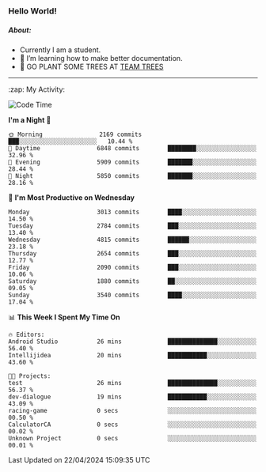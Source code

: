 ### Hello World!

##### About:
- Currently I am a student.
- 🌱 I’m learning how to make better documentation.
- 🌱 GO PLANT SOME TREES AT [TEAM TREES](https://teamtrees.org/)

---
  <summary>:zap: My Activity:</summary>
  
<!--START_SECTION:waka-->
![Code Time](http://img.shields.io/badge/Code%20Time-1%2C316%20hrs%2024%20mins-blue)

**I'm a Night 🦉** 

```text
🌞 Morning                2169 commits        ███░░░░░░░░░░░░░░░░░░░░░░   10.44 % 
🌆 Daytime                6848 commits        ████████░░░░░░░░░░░░░░░░░   32.96 % 
🌃 Evening                5909 commits        ███████░░░░░░░░░░░░░░░░░░   28.44 % 
🌙 Night                  5850 commits        ███████░░░░░░░░░░░░░░░░░░   28.16 % 
```
📅 **I'm Most Productive on Wednesday** 

```text
Monday                   3013 commits        ████░░░░░░░░░░░░░░░░░░░░░   14.50 % 
Tuesday                  2784 commits        ███░░░░░░░░░░░░░░░░░░░░░░   13.40 % 
Wednesday                4815 commits        ██████░░░░░░░░░░░░░░░░░░░   23.18 % 
Thursday                 2654 commits        ███░░░░░░░░░░░░░░░░░░░░░░   12.77 % 
Friday                   2090 commits        ███░░░░░░░░░░░░░░░░░░░░░░   10.06 % 
Saturday                 1880 commits        ██░░░░░░░░░░░░░░░░░░░░░░░   09.05 % 
Sunday                   3540 commits        ████░░░░░░░░░░░░░░░░░░░░░   17.04 % 
```


📊 **This Week I Spent My Time On** 

```text
🔥 Editors: 
Android Studio           26 mins             ██████████████░░░░░░░░░░░   56.40 % 
Intellijidea             20 mins             ███████████░░░░░░░░░░░░░░   43.60 % 

🐱‍💻 Projects: 
test                     26 mins             ██████████████░░░░░░░░░░░   56.37 % 
dev-dialogue             19 mins             ███████████░░░░░░░░░░░░░░   43.09 % 
racing-game              0 secs              ░░░░░░░░░░░░░░░░░░░░░░░░░   00.50 % 
CalculatorCA             0 secs              ░░░░░░░░░░░░░░░░░░░░░░░░░   00.02 % 
Unknown Project          0 secs              ░░░░░░░░░░░░░░░░░░░░░░░░░   00.01 % 
```


 Last Updated on 22/04/2024 15:09:35 UTC
<!--END_SECTION:waka-->
